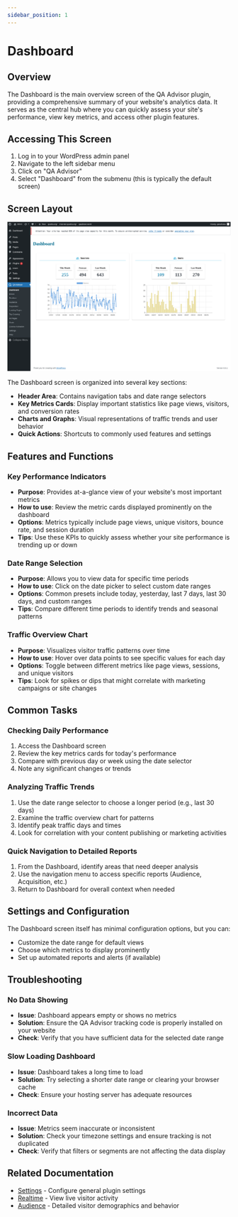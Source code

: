 ```yaml
---
sidebar_position: 1
---
```


# Dashboard

## Overview
The Dashboard is the main overview screen of the QA Advisor plugin, providing a comprehensive summary of your website's analytics data. It serves as the central hub where you can quickly assess your site's performance, view key metrics, and access other plugin features.

## Accessing This Screen
1. Log in to your WordPress admin panel
2. Navigate to the left sidebar menu
3. Click on "QA Advisor"
4. Select "Dashboard" from the submenu (this is typically the default screen)

## Screen Layout
![Dashboard Overview](./images/screen-dashboard-overview.png)

The Dashboard screen is organized into several key sections:
- **Header Area**: Contains navigation tabs and date range selectors
- **Key Metrics Cards**: Display important statistics like page views, visitors, and conversion rates
- **Charts and Graphs**: Visual representations of traffic trends and user behavior
- **Quick Actions**: Shortcuts to commonly used features and settings

## Features and Functions

### Key Performance Indicators
- **Purpose**: Provides at-a-glance view of your website's most important metrics
- **How to use**: Review the metric cards displayed prominently on the dashboard
- **Options**: Metrics typically include page views, unique visitors, bounce rate, and session duration
- **Tips**: Use these KPIs to quickly assess whether your site performance is trending up or down

### Date Range Selection
- **Purpose**: Allows you to view data for specific time periods
- **How to use**: Click on the date picker to select custom date ranges
- **Options**: Common presets include today, yesterday, last 7 days, last 30 days, and custom ranges
- **Tips**: Compare different time periods to identify trends and seasonal patterns

### Traffic Overview Chart
- **Purpose**: Visualizes visitor traffic patterns over time
- **How to use**: Hover over data points to see specific values for each day
- **Options**: Toggle between different metrics like page views, sessions, and unique visitors
- **Tips**: Look for spikes or dips that might correlate with marketing campaigns or site changes

## Common Tasks

### Checking Daily Performance
1. Access the Dashboard screen
2. Review the key metrics cards for today's performance
3. Compare with previous day or week using the date selector
4. Note any significant changes or trends

### Analyzing Traffic Trends
1. Use the date range selector to choose a longer period (e.g., last 30 days)
2. Examine the traffic overview chart for patterns
3. Identify peak traffic days and times
4. Look for correlation with your content publishing or marketing activities

### Quick Navigation to Detailed Reports
1. From the Dashboard, identify areas that need deeper analysis
2. Use the navigation menu to access specific reports (Audience, Acquisition, etc.)
3. Return to Dashboard for overall context when needed

## Settings and Configuration
The Dashboard screen itself has minimal configuration options, but you can:
- Customize the date range for default views
- Choose which metrics to display prominently
- Set up automated reports and alerts (if available)

## Troubleshooting

### No Data Showing
- **Issue**: Dashboard appears empty or shows no metrics
- **Solution**: Ensure the QA Advisor tracking code is properly installed on your website
- **Check**: Verify that you have sufficient data for the selected date range

### Slow Loading Dashboard
- **Issue**: Dashboard takes a long time to load
- **Solution**: Try selecting a shorter date range or clearing your browser cache
- **Check**: Ensure your hosting server has adequate resources

### Incorrect Data
- **Issue**: Metrics seem inaccurate or inconsistent
- **Solution**: Check your timezone settings and ensure tracking is not duplicated
- **Check**: Verify that filters or segments are not affecting the data display

## Related Documentation
- [Settings](./11-settings.md) - Configure general plugin settings
- [Realtime](./03-realtime.md) - View live visitor activity
- [Audience](./04-audience.md) - Detailed visitor demographics and behavior
